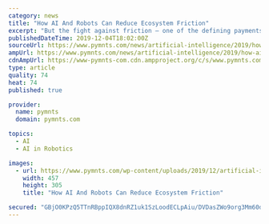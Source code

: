 ```yaml
---
category: news
title: "How AI And Robots Can Reduce Ecosystem Friction"
excerpt: "But the fight against friction – one of the defining payments and commerce endeavors of this decade, and the one about to start – is getting a boost from artificial intelligence (AI) and robotics. Those helping hands of technology are still in the ..."
publishedDateTime: 2019-12-04T18:02:00Z
sourceUrl: https://www.pymnts.com/news/artificial-intelligence/2019/how-ai-and-robots-can-reduce-ecosystem-friction/
ampUrl: https://www.pymnts.com/news/artificial-intelligence/2019/how-ai-and-robots-can-reduce-ecosystem-friction/amp/
cdnAmpUrl: https://www-pymnts-com.cdn.ampproject.org/c/s/www.pymnts.com/news/artificial-intelligence/2019/how-ai-and-robots-can-reduce-ecosystem-friction/amp/
type: article
quality: 74
heat: 74
published: true

provider:
  name: pymnts
  domain: pymnts.com

topics:
  - AI
  - AI in Robotics

images:
  - url: https://www.pymnts.com/wp-content/uploads/2019/12/artificial-intelligence-robots-payment-ecosystems-457x305.jpg
    width: 457
    height: 305
    title: "How AI And Robots Can Reduce Ecosystem Friction"

secured: "GBjO0KPzQ5TTnRBppIQX8dnRZ1uk1SzLoodECLpAiu/DVDasZWo9org3Mm60dTPSrmigDtaaDDmkT2KJ9LfYOku3Wrw2lViMgQqf68i3kfSoynqsFjgXb0Uo7wnCMMhDvx0W35TDhknRVTfx5FV2RPhpNIIXZDOZzi/6c0pFoWYrJpKKp5x2VVVa/jhaiVCUD34vcMelWsyg9EPjgB9el74PcWbKOCbaa7rZZqscmGWeSUu+xKUwy7U7+RqT3nfJAgJ+D/DNwSPOwYQCGLCWSA==;X/32smkIZskPqY0BqydmtA=="
---
```


